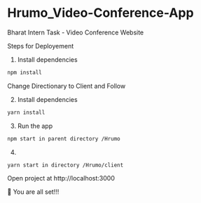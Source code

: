 # Hrumo_Video-Conference-App 

Bharat Intern Task - Video Conference Website




Steps for Deployement


1. Install dependencies
```bash
npm install
```
Change Directionary to Client and Follow 

2. Install dependencies
```bash
yarn install
```

3. Run the app
```bash
npm start in parent directory /Hrumo
```

4. 
```bash
yarn start in directory /Hrumo/client
```

Open project at http://localhost:3000

🌟 You are all set!!!  



